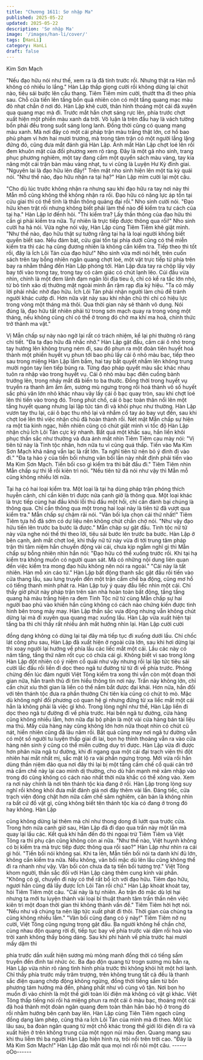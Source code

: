 ```yaml
---
title: "Chương 1611: Sơ nhập Ma"
published: 2025-05-22
updated: 2025-05-22
description: 'Sơ nhập Ma'
image: '/images/han-li/cover/'
tags: [HanLi]
category: HanLi
draft: false
---
```


Kim Sơn Mạch

"Nếu đạo hữu nói như thế, xem ra là đã tính trước rồi. Nhưng thật
ra Hàn mỗ không có nhiều lo lắng."
Hàn Lập thấp giọng cười rồi không dừng lại chút nào, tiêu sái
bước lên cầu thang.
Tiêm Tiêm mỉm cười, thướt tha đi theo phía sau. Chỗ cửa tiến lên
tầng bốn quả nhiên còn có một tầng quang mạc màu đỏ nhạt
chắn ở nơi đó. Hàn Lập khẽ cười, thân hình thoáng một cái đã
xuyên qua quang mạc mà đi. Trước mắt hắn chợt sáng rực lên,
phía trước chợt xuất hiện một phiến màu xanh da trời.
Vô luận là trên đầu hay là vách tường bốn phái đều trong suốt
sáng long lanh. Đồng thời cũng có quang mang màu xanh. Mà nơi
đây có một cái pháp trận màu trắng thật lớn, cơ hồ bao phủ phạm
vi hơn hai mươi trương, mà trong tâm trận có một người lẳng lặng
đứng đó, cũng đưa mắt đánh giá Hàn Lập.
Ánh mắt Hàn Lập chợt loé lên rồi đem khuôn mặt của đối phương
xem rõ ràng. Đây là một gã nho sinh, trang phục phương nghiêm,
một tay đang cầm một quyển sách màu vàng, tay kia nâng một
cái trận bàn màu vàng nhạt, tu vi cũng là Luyện Hư Kỳ đỉnh giai.
"Nguyên lai là đạo hữu lên đây!"
Trên mặt nho sinh hiện lên một tia kỳ quái nói.
"Như thế nào, đạo hữu nhận ra tại hạ?"
Hàn Lập mỉm cười lại một câu.

"Cho dù lúc trước không nhận ra nhưng sau khi đạo hữu ra tay
nơi này thì Mẫn mỗ cũng không thể không nhận ra rồi. Đạo hữu
có năng lực áp tồn tại cửu giai thì có thể tính là thần thông quảng
đại rồi."
Nho sinh cười nói.
"Đạo hữu khen trật rồi nhưng không biết phải làm thế nào để kiểm
tra tư cách của tại hạ."
Hàn Lập lơ đếnh hỏi.
"Thi kiểm tra? Lấy thần thông của đạo hữu thì cần gì phải kiểm tra
nữa. Tự nhiên là trực tiếp được thông qua rồi!"
Nho sinh cười ha hả nói.
Vừa nghe nói vậy, Hàn Lập cùng Tiêm Tiêm khẽ giật mình.
"Như thế nào, đạo hữu thật sự tưởng rằng tại hạ là loại người
không biết quyền biết sao. Nếu đám bát, cửu giai tồn tại phía dưới
cũng có thể miễn kiểm tra thì các hạ cũng đương nhiên là không
cần kiểm tra. Tiếp theo thì tốt rồi, đây là Ích Lôi Tán của đạo hữu!"
Nho sinh vừa mới nói hết, trên cuốn sách trên tay bỗng nhiên
ngân quang chợt loé, một vật trực tiếp từ phía trên bay ra nhằm
thẳng đến Hàn Lập phóng tới. Hàn Lập đưa tay ra chộp lấy vậy
bay tới vào trong tay, trong tay có cảm giác có chút lạnh lẽo.
Cúi đầu vừa nhìn, chính là một đem lãnh đạm ngân lôi địa tieu ô,
chỉ có kể ra tấc lớn nhỏ, từ bỏ tinh xảo dị thường mặt ngoài minh
ẩn rậm rạp địa ký hiệu.
"Ta có mấy lời phải nhắc nhở đạo hữu. Ích Lôi Tán phải nhận
người làm chủ để tránh người khác cướp đi. Hơn nữa vật này sau
khi nhận chủ thì chỉ có hiệu lực trong vòng một tháng mà thôi.
Qua thời gian này sẽ thành vô dụng. Nói đúng là, đạo hữu tất
nhiên phải từ trong sơn mạch quay ra trong vòng một tháng, nếu
không cũng chỉ có thể ở trong đó chờ ma khí ma hoá, chính thức
trở thành ma vật."

Vị Mẫn chấp sự này nào ngờ lại rất có trách nhiệm, kể lại phi
thường rõ ràng chi tiết.
"Đa tạ đạo hữu đã nhắc nhở."
Hàn Lập gật đầu, cầm cái ô nhỏ trong tay hướng lên không trung
ném đi, sau đó phun ra một đoàn tiên huyết hoá thành một phiến
huyết vụ phun tới bao phủ lấy cái ô nhỏ màu bạc, tiếp theo sau
trong miệng Hàn Lập lầm bầm, hai tay bắt quyết nhắm lên không
trung mười ngón tay lien tiếp búng ra. Từng đạo pháp quyết màu
sắc khác nhau tuôn ra nhập vào trong huyết vụ. Cái ô nhỏ màu
bạc điên cuồng bành trướng lên, trong nháy mắt đã biến to ba
thước.
Đồng thời trong huyết vụ truyền ra thanh âm ầm ầm, sương mù
ngưng trọng rồi hoá thành vô số huyết sắc phù văn lớn nhỏ khác
nhau vây lấy cái ô bạc quay tròn, sau khi chợt loé lên thì tiến vào
trong đó. Trong phút chố, cái ô bạc toàn thân nổi lên một tầng
huyết quang nhưng lại lập tức tán đi và khôi phục như thường.
Hàn Lập vươn tay thu lại, cái ô bạc thu nhỏ lại và nhắm cổ tay áo
bay vụt đến, sau khi chợt loé lên thì việc nhận chủ đã hoàn thành
rồi.
Nét mặt Mẫn chấp sự hiện ra một tia kinh ngạc, hiển nhiên cũng
có chút giật mình vì tốc độ Hàn Lập nhận chủ Ích Lôi Tán cực kỳ
nhanh. Bất quá một khắc sau, hắn liền khôi phục thần sắc như
thường và đưa ánh mắt nhìn Tiêm Tiêm cau mày nói:
"Vị tiên tử này là Tinh tộc nhân, hơn nữa tu vi cũng quá thấp. Tiến
vào Ma Kim Sơn Mạch khả năng vẩn lạc là rất lớn. Ta nghĩ tiên tử
nên bỏ ý đinh đi vào đi."
"Đa tạ hảo ý của tiền bối nhưng vãn bối lần này nhất định phải
tiến vào Ma Kim Sơn Mạch. Tiền bối cso gì kiểm tra thì bắt đầu
đi."
Tiêm Tiêm nhìn Mẫn chấp sự thi lễ rồi kiên trì nói.
"Nếu tiên tử đã nói như vậy thì Mẫn mỗ cũng không nhiều lời nữa.

Tại hạ có hai loại kiểm tra. Một loại là tại hạ dùng pháp trận phóng
thích huyễn cảnh, chỉ cần kiên trì được nửa canh giờ là thông qua.
Một loại khác là trực tiếp cùng hai đầu khôi lỗi thú đấu một hồi, chỉ
cần đánh bại chúng là thông qua. Chỉ cần thông qua một trong hai
loại này là tiên tử đã vượt qua kiểm tra."
Mẫn chấp sự chậm rãi nói.
"Vãn bối lựa chọn cái thứ nhất!"
Tiêm Tiêm tựa hồ đã sớm có dự liệu nên không chút chần chờ
nói.
"Như vậy đạo hữu tiến lên trước ba bước là được."
Mẫn châp sự gật đầu. Tinh tộc nữ tử này vừa nghe nói thế thì
theo lời, tiêu sái bước lên trước ba bước.
Hàn Lập ở bên cạnh, ánh mắt chợt loé, khi thấy nữ tử này vừa đi
tới trung tâm pháp trận thì tâm niệm hắn chuyển động vài cái,
chưa kịp ngẫm nghĩ gì thì Mẫn chấp sự bỗng nhiên nhìn hắn nói:
"Đạo hữu có thể xuống trước rồi. Khi tại hạ kiểm tra không muốn
có người quan sát. Mà có những nội dung liên quan đến việc kiểm
tra mong đạo hữu không nên nói ra ngoài."
"Cái này là tất nhiên. Hàn mỗ xin cáo từ."
Hàn Lập bất động thanh sắc gật đầu rồi tiến vào cửa thang lầu,
sau lưng truyền đến một trận cấm chế ba động, cũng mơ hồ có
tiếng thanh minh phát ra. Hàn Lập tuỳ ý quay đầu liếc nhìn một
cái.
Chỉ thấy giờ phút này pháp trận trên sàn nhà hoàn toàn bất động,
tầng tầng quang hà màu trắng hiện ra đem Tinh Tộc nữ tử cùng
Mẫn chấp sự hai người bao phủ vào khiến hắn cũng không có
cách nào chứng kiến được tình hình bên trong mảy may. Hàn Lập
thần sắc vưa động nhưng vẫn không chút dừng lại mà đi xuyên
qua quang mạc xuống lầu. Hàn Lập vừa xuất hiện tại tầng ba thì
chỉ thấy rất nhiều ánh mắt hướng nhìn lại. Hàn Lập cười cười

đồng dạng không có dừng lại tại đây mà tiếp tục đi xuống dưới
lầu.
Chỉ chốc lát công phu sau, Hàn Lập đã xuất hiện ở ngoài cửa lớn,
sau khi hơi dừng lại thì xoay người lại hướng về phía lầu các liếc
mắt một cái. Lầu các này có năm tầng, tầng thứ năm rốt cục có
chứa cái gì. Không biết vì sao trong lòng Hàn Lập đột nhiên có ý
niệm cổ quái như vậy nhưng rồi lại lập tức tiêu sái cười lắc đầu
rồi liền đi dọc theo ngã tư đường từ từ đi về phía trước.
Phỏng chừng đến lúc đám người Việt Tông kiểm tra xong thì vẫn
còn một đoạn thời gian nữa, hắn tranh thủ đi tìm hiểu thông tin
nơi này. Trấn này không lớn, chỉ cần chút xíu thời gian là liền có
thể nắm bắt được đại khái. Hơn nữa, hắn đối với tên thánh tộc
đưa ra phần thưởng Chi tiên kia cũng có chút tò mò. Mặc dù
không nghĩ đối phương có quan hệ gì nhưng đứng từ xa liếc mắt
một cái hẳn là không phải là việc gì khó. Trong lòng nghĩ như thế,
Hàn Lập liền đi dọc theo ngã tư đường đi về phía trước.
Hai bên ngã tư đường, cửa hàng cũng không nhiều lắm, hơn nữa
đại bộ phận là một vài cửa hàng bán tài liệu ma thú. Mấy cửa
hàng này cũng không lớn hơn nữa thoạt nhìn có chút cũ nát, hiển
nhiên cũng đã lâu năm rồi. Bất quá cũng may nơi ngã tư đường
vẫn có một số người tu luyện thấp giai đi lai, bọn họ thỉnh thoảng
vẫn ra vào cửa hàng nên sinh ý cũng có thể miễn cưỡng duy trì
được.
Hàn Lập vừa đi được hơn phân nửa ngã tư đường, khi đi ngang
qua một cái đại trạch viện thì đột nhiên hai mắt nhất mị, sắc mặt
lộ ra vài phần ngưng trọng. Mới vừa rồi hắn dùng thần niệm đảo
qua nơi đây thì lại bị một tầng cấm chế cổ quái cản trở mà cấm
chế này lại cao minh dị thường, cho dù hắn mạnh mẽ xâm nhập
vào trong đó cũng không có cách nào nhất thời nửa khắc có thể
xông vào. Xem ra nơi này chính là nơi tên thánh tộc kia đang ở
rồi. Hàn Lập trong lòng suy nghĩ rồi không khỏi đưa mắt đánh giá
nơi đây thêm vài lần.
Đáng tiếc, cửa trạch viện đóng chặt hơn nữa cấm chế sâm
nghiêm, căn bản là không nhìn ra bất cứ đồ vật gì, cũng không
biết tên thánh tộc kia có đang ở trong đó hay không. Hàn Lập

cũng không dừng lại thêm mà chỉ như thong dong đi lướt qua
trước cửa. Trong hơn nửa canh giờ sau, Hàn Lập đã đi dạo qua
trấn này một lần mà quay lại lầu các. Kết quả khi hắn đến đó thì
ngoại trừ Tiêm Tiêm và Việt Tông ra thì phụ cận cũng không còn
ai nữa.
"Như thế nào, Việt huynh không có bị kiểm tra mà trực tiếp được
thông qua rồi sao?"
Hàn Lập như nhìn ra cái gì hỏi.
"Tiền bối nói không sai. Khi ta lên, Mẫn tiền bối nói ta danh khí đủ
lớn, không cần kiểm tra nữa. Nếu không, vãn bối mặc dù lên lầu
cũng không thể đi ra nhanh như vậy. Vãn bối còn chưa đa tạ tiền
bối tương trợ."
Việt Tông khom người, thần sắc đối với Hàn Lập càng thêm cung
kính vài phần.
"Không có gì, chuyến đi này có thể rất bổ ích với đạo hữu. Tiêm
đạo hữu, ngươi hẳn cũng đã lấy được Ích Lôi Tán rồi chứ."
Hàn Lập khoát khoát tay, hỏi Tiêm Tiêm một câu.
"Cái này là tự nhiên. Ảo trận đó mặc dù lợi hại nhưng ta mới tu
luyện thành vài loại bí thuật thanh tâm trấn thần nên việc kiên trì
một đoạn thời gian thì không thành vấn đề."
Tiêm Tiêm hời hợt nói.
"Nếu như vậ chúng ta nên lập tức xuất phát đi thôi. Thời gian của
chúng ta cũng không nhiều lắm."
"Vãn bối cũng đang có ý này!"
Tiêm Tiêm nở nụ cười, Việt Tông cũng ngưng trọng gật đầu.
Ba người không hề chần chờ, cùng nhau độn quang rời đi, tiếp
tục bay về phía trước vài dặm rồi hoà vào trời xanh không thấy
bóng dáng. Sau khi phi hành về phía trước hai mươi mấy dặm thì

phía trước dần xuất hiện sương mù mỏng manh đồng thời có
tiếng sấm truyền đến đinh tai nhức óc.
Ba đạo độn quang từ trogn sương mù bắn ra, Hàn Lập vừa nhìn
rõ ràng tình hinh phía trước thì không khỏi hít một hơi lanh. Chỉ
thấy phía trước mấy trăm trượng, trên không trung tất cả đều là
thanh sắc điện quang chớp động không ngừng, đồng thời tiếng
sấm từ bốn phương tám hướng mà đến, phảng phất như vô cùng
vô tận. Nơi bọn họ muốn đi vào chính là một thế giới toàn lôi điện
mà không có vật gì khác.
Việt Tông thấp tiếng nói rồi há miệng phun ra một cái ô màu bạc,
thoáng một cái đã hoá thành một đoàn ngân quang đem toàn thân
hắn bảo hộ ở trong đó rồi nhằm hướng bên cạnh bay lên. Hàn
Lập cùng Tiên Tiêm ngạch cũng đồng dạng làm phép, cũng thả ra
Ích Lôi Tán của mình mà đi theo.
Một lúc lâu sau, ba đoàn ngân quang từ một chỗ khác trong thế
giới lôi điện đi ra và xuất hiện ở trên không trung của một ngọn
núi màu đen. Quang mang sau khi thu liễm thì ba người Hàn Lập
hiện hình ra, trôi nổi trên trời cao.
"Đây là Mà Kim Sơn Mạch!"
Hàn Lập đảo mắt qua mọi nơi rồi nỏi một câu.
------oOo------
